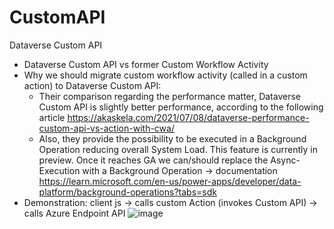 # CustomAPI
Dataverse Custom API
- Dataverse Custom API vs former Custom Workflow Activity
- Why we should migrate custom workflow activity (called in a custom action) to Dataverse Custom API:
  - Their comparison regarding the performance matter, Dataverse Custom API is slightly better performance, according to the following article https://akaskela.com/2021/07/08/dataverse-performance-custom-api-vs-action-with-cwa/
  - Also, they provide the possibility to be executed in a Background Operation reducing overall System Load. This feature is currently in preview. Once it reaches GA we can/should replace the Async-Execution with a Background Operation -> documentation https://learn.microsoft.com/en-us/power-apps/developer/data-platform/background-operations?tabs=sdk
- Demonstration: client js -> calls custom Action (invokes Custom API) -> calls Azure Endpoint API
![image](https://github.com/user-attachments/assets/9f16c2ad-736f-433e-a47a-1fe093815b5d)


